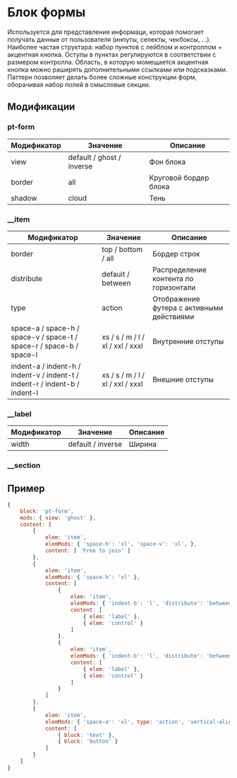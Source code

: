 # Блок формы
Используется для представления информаци, которая помогает получать данные от пользователя (инпуты, селекты, чекбоксы, ...). Наиболее частая структара: набор пунктов с лейблом и контроллом + акцентная кнопка. Оступы в пунктах регулируются в соответствии с размером контролла. Область, в которую момещается акцентная кнопка можно раширять дополнительными ссылками или подсказками. Паттерн позволяет делать более сложные конструкции форм, оборачивая набор полей в смысловые секции.


## Модификации

### pt-form

| Модификатор | Значение                     | Описание                |  
| ----------- | ---------------------------- | ----------------------- |
| view        | default / ghost / inverse    | Фон блока               |
| border      | all                          | Круговой бордер блока   |
| shadow      | cloud                        | Тень                    |



### __item

| Модификатор | Значение                     | Описание                                   |  
| ----------- | ---------------------------- | ------------------------------------------ |
| border      | top / bottom / all           | Бордер строк                               |
| distribute  | default / between            | Распределение контента по горизонтали      |
| type        | action                       | Отображение футера с активными действиями  |
| space-a / space-h / space-v / space-t / space-r / space-b / space-l | xs / s / m / l / xl / xxl / xxxl | Внутренние отступы |
| indent-a / indent-h / indent-v / indent-t / indent-r / indent-b / indent-l | xs / s / m / l / xl / xxl / xxxl | Внешние отступы |



### __label

| Модификатор | Значение                     | Описание                                   |  
| ----------- | ---------------------------- | ------------------------------------------ |
| width       | default / inverse            | Ширина                                     |


### __section



## Пример
```javascript
{
	block: 'pt-form',
	mods: { view: 'ghost' },
	content: [
		{
			elem: 'item',
			elemMods: { 'space-h': 'xl', 'space-v': 'xl', },
			content: [ 'Free to join' ]
		},
		{
			elem: 'item',
			elemMods: { 'space-h': 'xl' },
			content: [
				{
					elem: 'item',
					elemMods: { 'indent-b': 'l', 'distribute': 'between', 'vertical-align': 'center' },
					content: [
						{ elem: 'label' },
						{ elem: 'control' }
					]
				},
				{
					elem: 'item',
					elemMods: { 'indent-b': 'l', 'distribute': 'between', 'vertical-align': 'center' },
					content: [
						{ elem: 'label' },
						{ elem: 'control' }
					]
				}
			]
		},
		{
			elem: 'item',
			elemMods: { 'space-a': 'xl', type: 'action', 'vertical-align': 'center' },
			content: [
				{ block: 'text' },
				{ block: 'button' }
			]
		}
	]
}
```
